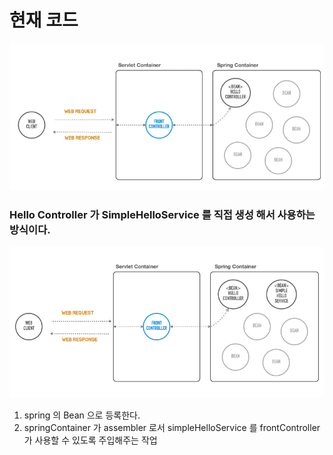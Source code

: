 # 현재 코드
![](images/4820d236.png)
### Hello Controller 가 SimpleHelloService 를 직접 생성 해서 사용하는 방식이다.
![](images/c440feb0.png)

1. spring 의 Bean 으로 등록한다.
2. springContainer 가 assembler 로서 simpleHelloService 를 frontController 가 사용할 수 있도록 주입해주는 작업